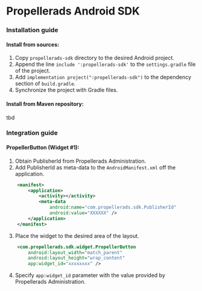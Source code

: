 # Propellerads Android SDK

### Installation guide

#### Install from sources:
1. Copy `propellerads-sdk` directory to the desired Android project.
2. Append the line `include ':propellerads-sdk'` to the `settings.gradle` file of the project.
3. Add `implementation project(":propellerads-sdk")` to the dependency section of `build.gradle`. 
4. Synchronize the project with Gradle files.

#### Install from Maven repository:
tbd

### Integration guide

#### PropellerButton (Widget #1):
1. Obtain PublisherId from Propellerads Administration.
2. Add PublisherId as meta-data to the `AndroidManifest.xml` off the application.
```xml
    <manifest>
        <application>
            <activity></activity>
            <meta-data
                android:name="com.propellerads.sdk.PublisherId"
                android:value="XXXXXX" />
        </application>
    </manifest>
```
3. Place the widget to the desired area of the layout.
```xml
    <com.propellerads.sdk.widget.PropellerButton
        android:layout_width="match_parent"
        android:layout_height="wrap_content"
        app:widget_id="xxxxxxxx" />
```
4. Specify `app:widget_id` parameter with the value provided by Propellerads Administration.

